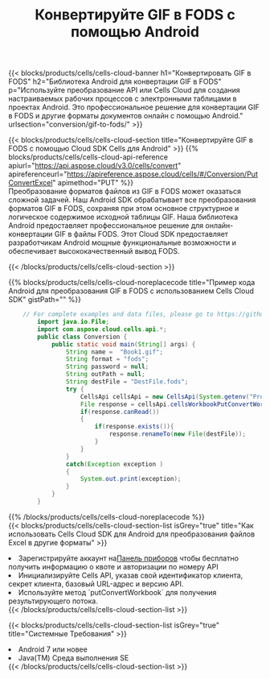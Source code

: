 ﻿---
title:  Конвертируйте GIF в FODS с помощью Android
description:  Использование Cloud SDK Aspose.Cells для Android для преобразования файла формата GIF в файл формата FODS.
kwords: Excel, Convert GIF to FODS, REST, Android
howto: How to convert GIF to FODS using Aspose.Cells Cloud Android library.
---
{{< blocks/products/cells/cells-cloud-banner h1="Конвертировать GIF в FODS" h2="Библиотека Android для конвертации GIF в FODS" p="Используйте преобразование API или Cells Cloud для создания настраиваемых рабочих процессов с электронными таблицами в проектах Android. Это профессиональное решение для конвертации GIF в FODS и другие форматы документов онлайн с помощью Android." urlsection="conversion/gif-to-fods/" >}}

{{< blocks/products/cells/cells-cloud-section title="Конвертируйте GIF в FODS с помощью Cloud SDK Cells для Android" >}}
{{% blocks/products/cells/cells-cloud-api-reference apiurl="https://api.aspose.cloud/v3.0/cells/convert" apireferenceurl="https://apireference.aspose.cloud/cells/#/Conversion/PutConvertExcel" apimethod="PUT" %}}
<br/>
Преобразование форматов файлов из GIF в FODS может оказаться сложной задачей. Наш Android SDK обрабатывает все преобразования форматов GIF в FODS, сохраняя при этом основное структурное и логическое содержимое исходной таблицы GIF. Наша библиотека Android предоставляет профессиональное решение для онлайн-конвертации GIF в файлы FODS. Этот Cloud SDK предоставляет разработчикам Android мощные функциональные возможности и обеспечивает высококачественный вывод FODS.

{{< /blocks/products/cells/cells-cloud-section >}}

{{% blocks/products/cells/cells-cloud-noreplacecode title="Пример кода Android для преобразования GIF в FODS с использованием Cells Cloud SDK" gistPath="" %}}
 
```java
    // For complete examples and data files, please go to https://github.com/aspose-cells-cloud/aspose-cells-cloud-android/
        import java.io.File;
        import com.aspose.cloud.cells.api.*;
        public class Conversion {
            public static void main(String[] args) {
                String name =  "Book1.gif";
                String format = "fods";
                String password = null;
                String outPath = null;
                String destFile = "DestFile.fods";
                try {
                    CellsApi cellsApi = new CellsApi(System.getenv("ProductClientId"), System.getenv("ProductClientSecret"));
                    File response = cellsApi.cellsWorkbookPutConvertWorkbook(new File(name), format, password, outPath, null,null);            
                    if(response.canRead())
                    {
                        if(response.exists()){
                            response.renameTo(new File(destFile));
                        }                
                    }
                }
                catch(Exception exception )
                {
                    System.out.print(exception);
                }
            }
        }
```
 
{{% /blocks/products/cells/cells-cloud-noreplacecode %}}
<br/>
{{< blocks/products/cells/cells-cloud-section-list isGrey="true" title="Как использовать Cells Cloud SDK для Android для преобразования файлов Excel в другие форматы" >}}
<li> Зарегистрируйте аккаунт на<a href="https://dashboard.aspose.cloud/">Панель приборов</a> чтобы бесплатно получить информацию о квоте и авторизации по номеру API</li>
<li>Инициализируйте Cells API, указав свой идентификатор клиента, секрет клиента, базовый URL-адрес и версию API.</li>
<li>Используйте метод `putConvertWorkbook` для получения результирующего потока.</li>
{{< /blocks/products/cells/cells-cloud-section-list >}}

{{< blocks/products/cells/cells-cloud-section-list isGrey="true" title="Системные Требования" >}}
<li>Android 7 или новее</li>
<li>Java(TM) Среда выполнения SE</li>
{{< /blocks/products/cells/cells-cloud-section-list >}}
